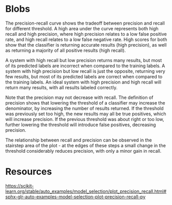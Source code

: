 

# Blobs
The precision-recall curve shows the tradeoff between precision and recall for different threshold. A high area under the curve represents both high recall and high precision, where high precision relates to a low false positive rate, and high recall relates to a low false negative rate. High scores for both show that the classifier is returning accurate results (high precision), as well as returning a majority of all positive results (high recall).

A system with high recall but low precision returns many results, but most of its predicted labels are incorrect when compared to the training labels. A system with high precision but low recall is just the opposite, returning very few results, but most of its predicted labels are correct when compared to the training labels. An ideal system with high precision and high recall will return many results, with all results labeled correctly.

Note that the precision may not decrease with recall. The definition of precision shows that lowering the threshold of a classifier may increase the denominator, by increasing the number of results returned. If the threshold was previously set too high, the new results may all be true positives, which will increase precision. If the previous threshold was about right or too low, further lowering the threshold will introduce false positives, decreasing precision.

The relationship between recall and precision can be observed in the stairstep area of the plot - at the edges of these steps a small change in the threshold considerably reduces precision, with only a minor gain in recall.



# Resources
https://scikit-learn.org/stable/auto_examples/model_selection/plot_precision_recall.html#sphx-glr-auto-examples-model-selection-plot-precision-recall-py

